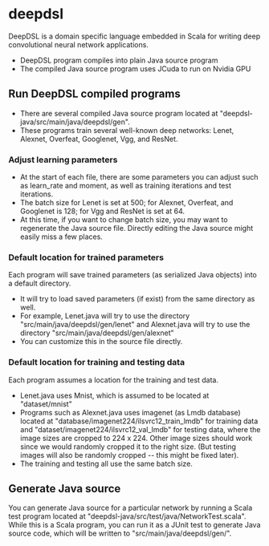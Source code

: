 # deepdsl

DeepDSL is a domain specific language embedded in Scala for writing deep convolutional neural network applications.
- DeepDSL program compiles into plain Java source program
- The compiled Java source program uses JCuda to run on Nvidia GPU

## Run DeepDSL compiled programs
- There are several compiled Java source program located at "deepdsl-java/src/main/java/deepdsl/gen". 
- These programs train several well-known deep networks: Lenet, Alexnet, Overfeat, Googlenet, Vgg, and ResNet. 

### Adjust learning parameters
- At the start of each file, there are some parameters you can adjust such as learn_rate and moment, as well as training iterations and test iterations. 
- The batch size for Lenet is set at 500; for Alexnet, Overfeat, and Googlenet is 128; for Vgg and ResNet is set at 64.  
- At this time, if you want to change batch size, you may want to regenerate the Java source file. Directly editing the Java source might easily miss a few places.

### Default location for trained parameters
Each program will save trained parameters (as serialized Java objects) into a default directory. 
- It will try to load saved parameters (if exist) from the same directory as well. 
- For example, Lenet.java will try to use the directory "src/main/java/deepdsl/gen/lenet" and Alexnet.java will try to use the directory "src/main/java/deepdsl/gen/alexnet" 
- You can customize this in the source file directly.

### Default location for training and testing data
Each program assumes a location for the training and test data. 
- Lenet.java uses Mnist, which is assumed to be located at "dataset/mnist"
- Programs such as Alexnet.java uses imagenet (as Lmdb database) located at "database/imagenet224/ilsvrc12_train_lmdb" for training data and "dataset/imagenet224/ilsvrc12_val_lmdb" for testing data, where the image sizes are cropped to 224 x 224. Other image sizes should work since we would randomly cropped it to the right size. (But testing images will also be randomly cropped -- this might be fixed later).
- The training and testing all use the same batch size. 

## Generate Java source
You can generate Java source for a particular network by running a Scala test program located at "deepdsl-java/src/test/java/NetworkTest.scala". While this is a Scala program, you can run it as a JUnit test to generate Java source code, which will be written to "src/main/java/deepdsl/gen/".
